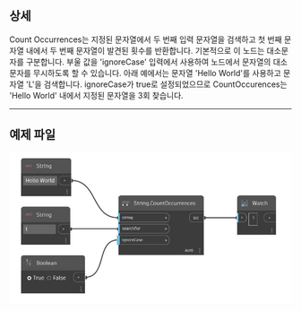 ## 상세
Count Occurrences는 지정된 문자열에서 두 번째 입력 문자열을 검색하고 첫 번째 문자열 내에서 두 번째 문자열이 발견된 횟수를 반환합니다. 기본적으로 이 노드는 대소문자를 구분합니다. 부울 값을 'ignoreCase' 입력에서 사용하여 노드에서 문자열의 대소문자를 무시하도록 할 수 있습니다. 아래 예에서는 문자열 'Hello World'를 사용하고 문자열 'L'을 검색합니다. ignoreCase가 true로 설정되었으므로 CountOccurences는 'Hello World' 내에서 지정된 문자열을 3회 찾습니다.
___
## 예제 파일

![CountOccurrences](./DSCore.String.CountOccurrences_img.jpg)

